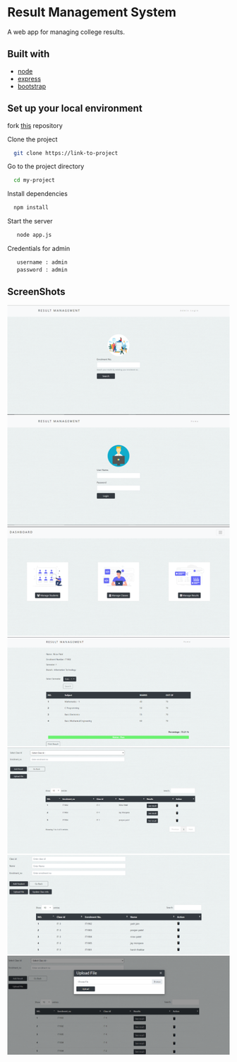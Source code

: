 # Result Management System

A web app for managing college results.

## Built with

- [node](https://nodejs.org/en/)
- [express](https://expressjs.com/)
- [bootstrap](https://getbootstrap.com/)

## Set up your local environment

fork [this](https://github.com/YashJain2409/ResultManagementSystem) repository

Clone the project

```bash
  git clone https://link-to-project
```

Go to the project directory

```bash
  cd my-project
```

Install dependencies

```bash
  npm install
```

Start the server

```bash
   node app.js
```

Credentials for admin

```bash
   username : admin
   password : admin
```

## ScreenShots

<img src = "public/README/result1.PNG" />
<img src = "public/README/result2.PNG" />
<img src = "public/README/result3.PNG" />
<img src = "public/README/result4.PNG" />
<img src = "public/README/result5.PNG" />
<img src = "public/README/result6.PNG" />
<img src = "public/README/result7.PNG" />
